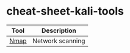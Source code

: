 # cheat-sheet-kali-tools


| Tool | Description |
| ---- | ----------- |
|[Nmap](./tools/nmap.md)| Network scanning |
